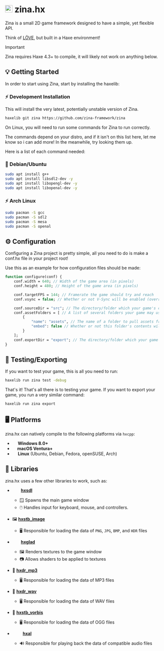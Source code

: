 # <img src="https://raw.githubusercontent.com/zina-framework/.github/refs/heads/main/profile/zina_no_bg_shadowless.png" alt="zina.hx logo" width="24" /> zina.hx
Zina is a small 2D game framework designed to have a simple, yet flexible API.

Think of [LÖVE](https://love2d.org/), but built in a Haxe environment!

> [!IMPORTANT]
> Zina requires Haxe 4.3+ to compile, it will likely not work on anything below.

## 💡 Getting Started

In order to start using Zina, start by installing the haxelib:

### ⚡ Development Installation
This will install the very latest, potentially unstable version of Zina.

```sh
haxelib git zina https://github.com/zina-framework/zina
```
On Linux, you will need to run some commands for Zina to run correctly.

The commands depend on your distro, and if it isn't on this list here,
let me know so i can add more! In the meanwhile, try looking them up.

Here is a list of each command needed:

### 🐌 Debian/Ubuntu
```sh
sudo apt install g++
sudo apt install libsdl2-dev -y
sudo apt install libopengl-dev -y
sudo apt install libopenal-dev -y
```

### ⚡ Arch Linux

```sh
sudo pacman -S gcc
sudo pacman -S sdl2
sudo pacman -S mesa
sudo pacman -S openal
```

## ⚙️ Configuration
Configuring a Zina project is pretty simple, all you need
to do is make a conf.hx file in your project root!

Use this as an example for how configuration files should be made:
```haxe
function configure(conf) {
    conf.width = 640; // Width of the game area (in pixels)
    conf.height = 480; // Height of the game area (in pixels)

    conf.targetFPS = 144; // Framerate the game should try and reach
    conf.vsync = false; // Whether or not V-Sync will be enabled (overrides `targetFPS`)

    conf.sourceDir = "src"; // The directory/folder which your game's code resides in
    conf.assetFolders = [ // A list of several folders your game may use to hold assets
        {
            "name": "assets", // The name of a folder to pull assets from
            "embed": false // Whether or not this folder's contents will be embedded into the final executable
        }
    ];
    conf.exportDir = "export"; // The directory/folder which your game will export to
}
```

## 🧪 Testing/Exporting
If you want to test your game, this is all you need to run:
```sh
haxelib run zina test -debug
```

That's it! That's all there is to testing your game.
If you want to export your game, you run a very similar command:
```sh
haxelib run zina export
```

## 🖥 Platforms
zina.hx can natively compile to the following platforms via `hxcpp`:

- <img src="https://upload.wikimedia.org/wikipedia/commons/5/5f/Windows_logo_-_2012.svg" width="14" height="14" /> **Windows 8.0+**
- <img src="https://upload.wikimedia.org/wikipedia/commons/1/1b/Apple_logo_grey.svg" width="12" height="14" /> **macOS Ventura+**
- <img src="https://upload.wikimedia.org/wikipedia/commons/3/35/Tux.svg" width="14" height="14" /> **Linux** (Ubuntu, Debian, Fedora, openSUSE, Arch)

## 🧱 Libraries
zina.hx uses a few other libraries to work, such as:

- <img src="https://upload.wikimedia.org/wikipedia/commons/1/16/Simple_DirectMedia_Layer%2C_Logo.svg" width="24" height="14" /> **[hxsdl](https://github.com/swordcube/hxsdl)**
  - 🪟 Spawns the main game window
  - 🖱️ Handles input for keyboard, mouse, and controllers.

- 🖼️ **[hxstb_image](https://github.com/swordcube/hxstb_image)**
  - 🖥 Responsible for loading the data of `PNG`, `JPG`, `BMP`, and `HDR` files

- <img src="https://upload.wikimedia.org/wikipedia/commons/e/e9/Opengl-logo.svg" width="24" height="14" /> **[hxglad](https://github.com/swordcube/hxglad)**
  - 🖼️ Renders textures to the game window
  - 📷 Allows shaders to be applied to textures

- 🎵 **[hxdr_mp3](https://github.com/swordcube/hxdr_mp3)**
  - 🖥 Responsible for loading the data of MP3 files

- 🎵 **[hxdr_wav](https://github.com/swordcube/hxdr_wav)**
  - 🖥 Responsible for loading the data of WAV files

- 🎵 **[hxstb_vorbis](https://github.com/swordcube/hxstb_vorbis)**
  - 🖥 Responsible for loading the data of OGG files

- <img src="https://upload.wikimedia.org/wikipedia/en/thumb/1/1f/OpenAL_logo.svg/1280px-OpenAL_logo.svg.png" width="30" height="14" /> **[hxal](https://github.com/swordcube/hxal)**
  - 🔊 Responsible for playing back the data of compatible audio files
